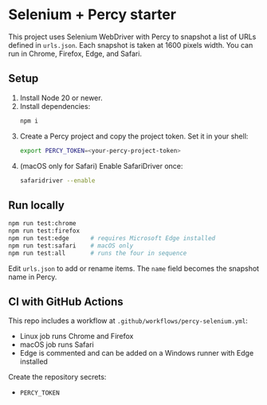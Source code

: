 # Selenium + Percy starter

This project uses Selenium WebDriver with Percy to snapshot a list of URLs defined in `urls.json`. 
Each snapshot is taken at 1600 pixels width. You can run in Chrome, Firefox, Edge, and Safari.

## Setup

1. Install Node 20 or newer.
2. Install dependencies:
   ```bash
   npm i
   ```
3. Create a Percy project and copy the project token. Set it in your shell:
   ```bash
   export PERCY_TOKEN=<your-percy-project-token>
   ```
4. (macOS only for Safari) Enable SafariDriver once:
   ```bash
   safaridriver --enable
   ```

## Run locally

```bash
npm run test:chrome
npm run test:firefox
npm run test:edge      # requires Microsoft Edge installed
npm run test:safari    # macOS only
npm run test:all       # runs the four in sequence
```

Edit `urls.json` to add or rename items. The `name` field becomes the snapshot name in Percy.

## CI with GitHub Actions

This repo includes a workflow at `.github/workflows/percy-selenium.yml`:
- Linux job runs Chrome and Firefox
- macOS job runs Safari
- Edge is commented and can be added on a Windows runner with Edge installed

Create the repository secrets:
- `PERCY_TOKEN`
